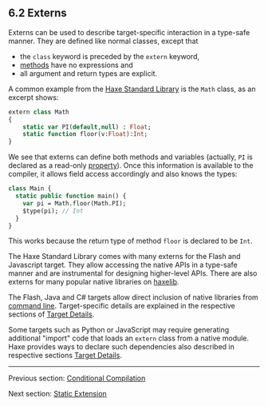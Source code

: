 ## 6.2 Externs

Externs can be used to describe target-specific interaction in a type-safe manner. They are defined like normal classes, except that

* the `class` keyword is preceded by the `extern` keyword,
* [methods](class-field-method.md) have no expressions and
* all argument and return types are explicit.


A common example from the [Haxe Standard Library](std.md) is the `Math` class, as an excerpt shows:

```haxe
extern class Math
{
	static var PI(default,null) : Float;
	static function floor(v:Float):Int;
}
```

We see that externs can define both methods and variables (actually, `PI` is declared as a read-only [property](class-field-property.md)). Once this information is available to the compiler, it allows field access accordingly and also knows the types:

```haxe
class Main {
  static public function main() {
    var pi = Math.floor(Math.PI);
    $type(pi); // Int
  }
}
```

This works because the return type of method `floor` is declared to be `Int`.

The Haxe Standard Library comes with many externs for the Flash and Javascript target. They allow accessing the native APIs in a type-safe manner and are instrumental for designing higher-level APIs. There are also externs for many popular native libraries on [haxelib](haxelib.md).

The Flash, Java and C# targets allow direct inclusion of native libraries from [command line](compiler-reference.md). Target-specific details are explained in the respective sections of [Target Details](#).

Some targets such as Python or JavaScript may require generating additional "import" code that loads an `extern` class from a native module. Haxe provides ways to declare such dependencies also described in respective sections [Target Details](#).

---

Previous section: [Conditional Compilation](lf-condition-compilation.md)

Next section: [Static Extension](lf-static-extension.md)